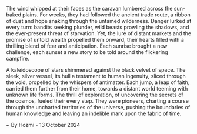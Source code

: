 
The wind whipped at their faces as the caravan lumbered across the sun-baked plains. For weeks, they had followed the ancient trade route, a ribbon of dust and hope snaking through the untamed wilderness. Danger lurked at every turn: bandits seeking plunder, wild beasts prowling the shadows, and the ever-present threat of starvation. Yet, the lure of distant markets and the promise of untold wealth propelled them onward, their hearts filled with a thrilling blend of fear and anticipation. Each sunrise brought a new challenge, each sunset a new story to be told around the flickering campfire.

A kaleidoscope of stars shimmered against the black velvet of space. The sleek, silver vessel, its hull a testament to human ingenuity, sliced through the void, propelled by the whispers of antimatter. Each jump, a leap of faith, carried them further from their home, towards a distant world teeming with unknown life forms.  The thrill of exploration, of uncovering the secrets of the cosmos, fueled their every step.  They were pioneers, charting a course through the uncharted territories of the universe, pushing the boundaries of human knowledge and leaving an indelible mark upon the fabric of time. 

~ By Hozmi - 13 October 2024
